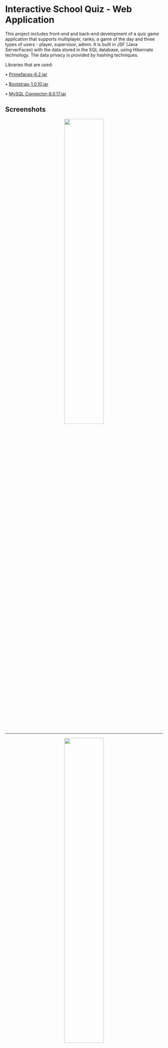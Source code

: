 # Interactive School Quiz - Web Application

This project includes front-end and back-end development of a quiz game application that supports multiplayer, ranks, a game of the day and three types of users - player, supervisor, admin.
It is built in JSF (Java ServerFaces) with the data stored in the SQL database, using Hibernate technology.
The data privacy is provided by hashing techniques.

Libraries that are used:

• [Primefaces-6.2.jar](https://github.com/abster95/PIA2018Aug/blob/master/primefaces-6.2.jar)

• [Bootstrap-1.0.10.jar](https://mvnrepository.com/artifact/org.primefaces.themes/bootstrap/1.0.10)

• [MySQL Connector-8.0.17.jar](https://mvnrepository.com/artifact/mysql/mysql-connector-java/8.0.17)

## Screenshots

<p align = "center">
<img width=50% src="https://github.com/stefanlalov/Interactive-School-Quiz---Web-Application/blob/master/screenshots/2.jpg">
</p>
<hr>
<p align = "center">
<img width=50% src="https://github.com/stefanlalov/Interactive-School-Quiz---Web-Application/blob/master/screenshots/3.jpg">
</p>
<hr>
<p align = "center">
<img width=30% src="https://github.com/stefanlalov/Interactive-School-Quiz---Web-Application/blob/master/screenshots/4.jpg">
</p>
<hr>
<p align = "center">
<img src="https://github.com/stefanlalov/Interactive-School-Quiz---Web-Application/blob/master/screenshots/5.jpg">
</p>
<hr>
<p align = "center">
<img src="https://github.com/stefanlalov/Interactive-School-Quiz---Web-Application/blob/master/screenshots/1.jpg">
</p>
<hr>
<p align = "center">
<img src="https://github.com/stefanlalov/Interactive-School-Quiz---Web-Application/blob/master/screenshots/6.jpg">
</p>
<hr>
<p align = "center">
<img src="https://github.com/stefanlalov/Interactive-School-Quiz---Web-Application/blob/master/screenshots/7.jpg">
</p>
<hr>
<p align = "center">
<img src="https://github.com/stefanlalov/Interactive-School-Quiz---Web-Application/blob/master/screenshots/8.jpg">
</p>
<hr>
<p align = "center">
<img src="https://github.com/stefanlalov/Interactive-School-Quiz---Web-Application/blob/master/screenshots/9.jpg">
</p>
<hr>
<p align = "center">
<img src="https://github.com/stefanlalov/Interactive-School-Quiz---Web-Application/blob/master/screenshots/10.jpg">
</p>
